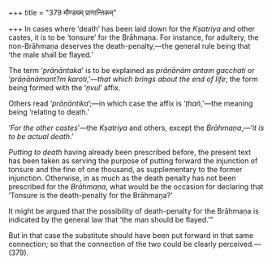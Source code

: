 +++
title = "379 मौण्ड्यम् प्राणान्तिकम्"

+++
In cases where ‘death’ has been laid down for the *Kṣatriya* and other
castes, it is to be ‘tonsure’ for the Brāhmaṇa. For instance, for
adultery, the non-Brāhmaṇa deserves the death-penalty,—the general rule
being that ‘the male shall be flayed.’

The term ‘*prāṇāntaka*’ is to be explained as *prāṇānām antam gacchati*
or ‘*prāṇānāmant?m karoti*,’—*that which brings about the end of life*;
the form being formed with the ‘*ṇvul*’ affix.

Others read ‘*prāṇāntika*’;—in which case the affix is ‘*ṭhañ*,’—the
meaning being ‘relating to death.’

‘*For the other castes*’—the *Kṣatriya* and others, except the
*Brāhmaṇa*,—‘*it is to be actual death*.’

*Putting to death* having already been prescribed before, the present
text has been taken as serving the purpose of putting forward the
injunction of tonsure and the fine of one thousand, as supplementary to
the former injunction. Otherwise, in as much as the death penalty has
not been prescribed for the *Brāhmaṇa*, what would be the occasion for
declaring that ‘Tonsure is the death-penalty for the Brāhmaṇa?’

It might be argued that the possibility of death-penalty for the
Brāhmaṇa is indicated by the general law that ‘the man should be
flayed.’”

But in that case the substitute should have been put forward in that
same connection; so that the connection of the two could be clearly
perceived.—(379).


